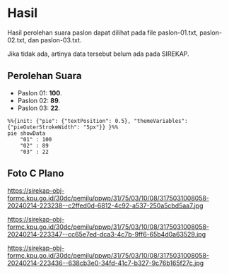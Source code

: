 # Hasil

Hasil perolehan suara paslon dapat dilihat pada file paslon-01.txt, paslon-02.txt, dan paslon-03.txt.

Jika tidak ada, artinya data tersebut belum ada pada SIREKAP.

## Perolehan Suara

 * Paslon 01: **100**.
 * Paslon 02: **89**.
 * Paslon 03: **22**.

```mermaid
%%{init: {"pie": {"textPosition": 0.5}, "themeVariables": {"pieOuterStrokeWidth": "5px"}} }%%
pie showData
    "01" : 100
    "02" : 89
    "03" : 22
```
## Foto C Plano

https://sirekap-obj-formc.kpu.go.id/30dc/pemilu/ppwp/31/75/03/10/08/3175031008058-20240214-223238--c2ffed0d-6812-4c92-a537-250a5cbd5aa7.jpg

https://sirekap-obj-formc.kpu.go.id/30dc/pemilu/ppwp/31/75/03/10/08/3175031008058-20240214-223347--cc65e7ed-dca3-4c7b-9ff6-65b4d0a63529.jpg

https://sirekap-obj-formc.kpu.go.id/30dc/pemilu/ppwp/31/75/03/10/08/3175031008058-20240214-223436--638cb3e0-34fd-41c7-b327-9c76b165f27c.jpg
